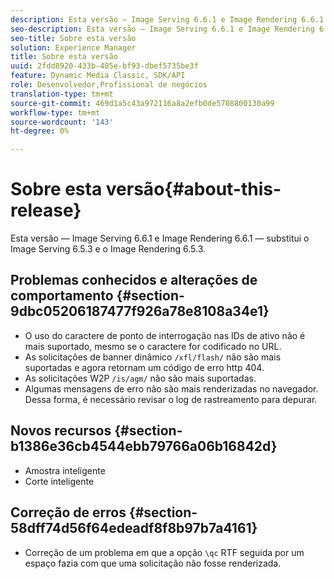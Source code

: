 ```yaml
---
description: Esta versão — Image Serving 6.6.1 e Image Rendering 6.6.1 — substitui o Image Serving 6.5.3 e o Image Rendering 6.5.3.
seo-description: Esta versão — Image Serving 6.6.1 e Image Rendering 6.6.1 — substitui o Image Serving 6.5.3 e o Image Rendering 6.5.3.
seo-title: Sobre esta versão
solution: Experience Manager
title: Sobre esta versão
uuid: 2fdd8920-433b-405e-bf93-dbef5735be3f
feature: Dynamic Media Classic, SDK/API
role: Desenvolvedor,Profissional de negócios
translation-type: tm+mt
source-git-commit: 469d1a5c43a972116a8a2efb0de5708800130a99
workflow-type: tm+mt
source-wordcount: '143'
ht-degree: 0%

---
```



# Sobre esta versão{#about-this-release}

Esta versão — Image Serving 6.6.1 e Image Rendering 6.6.1 — substitui o Image Serving 6.5.3 e o Image Rendering 6.5.3.

## Problemas conhecidos e alterações de comportamento {#section-9dbc05206187477f926a78e8108a34e1}

* O uso do caractere de ponto de interrogação nas IDs de ativo não é mais suportado, mesmo se o caractere for codificado no URL.
* As solicitações de banner dinâmico `/xfl/flash/` não são mais suportadas e agora retornam um código de erro http 404.
* As solicitações W2P `/is/agm/` não são mais suportadas.
* Algumas mensagens de erro não são mais renderizadas no navegador. Dessa forma, é necessário revisar o log de rastreamento para depurar.

## Novos recursos {#section-b1386e36cb4544ebb79766a06b16842d}

* Amostra inteligente
* Corte inteligente

## Correção de erros {#section-58dff74d56f64edeadf8f8b97b7a4161}

* Correção de um problema em que a opção `\qc` RTF seguida por um espaço fazia com que uma solicitação não fosse renderizada.

